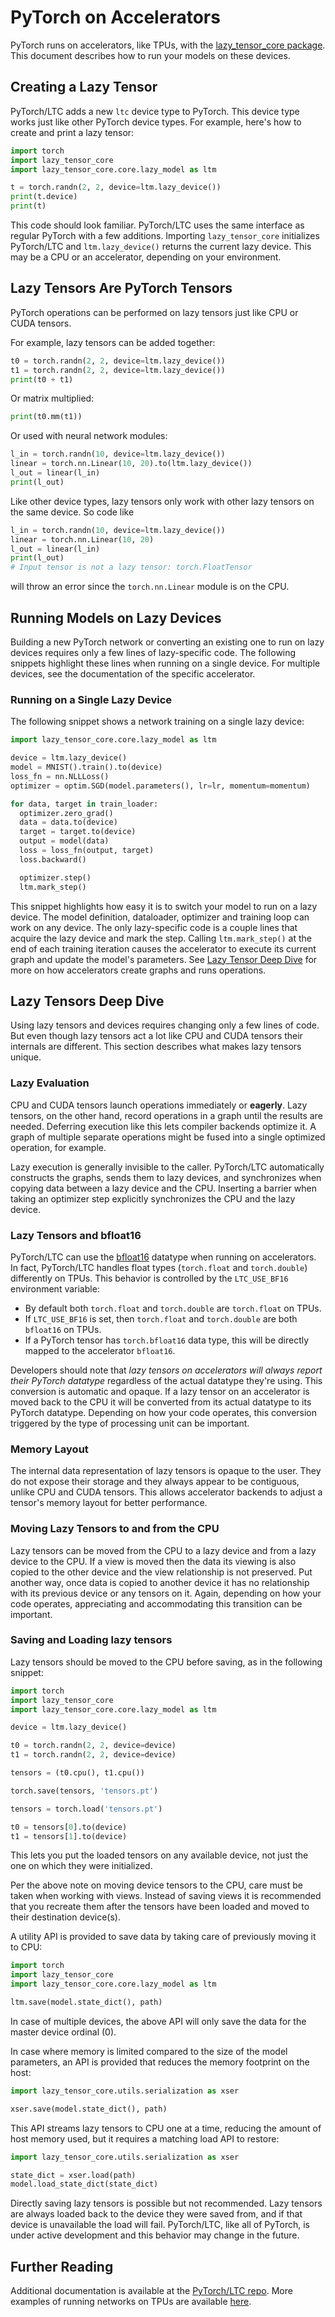 # PyTorch on Accelerators

PyTorch runs on accelerators, like TPUs, with the
[lazy_tensor_core package](https://github.com/pytorch/ltc/). This document describes
how to run your models on these devices.

## Creating a Lazy Tensor

PyTorch/LTC adds a new `ltc` device type to PyTorch. This device type works just
like other PyTorch device types. For example, here's how to create and
print a lazy tensor:

```python
import torch
import lazy_tensor_core
import lazy_tensor_core.core.lazy_model as ltm

t = torch.randn(2, 2, device=ltm.lazy_device())
print(t.device)
print(t)
```

This code should look familiar. PyTorch/LTC uses the same interface as regular
PyTorch with a few additions. Importing `lazy_tensor_core` initializes PyTorch/LTC
and `ltm.lazy_device()` returns the current lazy device. This may be a CPU or an
accelerator, depending on your environment.

## Lazy Tensors Are PyTorch Tensors

PyTorch operations can be performed on lazy tensors just like CPU or CUDA tensors.

For example, lazy tensors can be added together:

```python
t0 = torch.randn(2, 2, device=ltm.lazy_device())
t1 = torch.randn(2, 2, device=ltm.lazy_device())
print(t0 + t1)
```

Or matrix multiplied:

```python
print(t0.mm(t1))
```

Or used with neural network modules:

```python
l_in = torch.randn(10, device=ltm.lazy_device())
linear = torch.nn.Linear(10, 20).to(ltm.lazy_device())
l_out = linear(l_in)
print(l_out)
```

Like other device types, lazy tensors only work with other lazy tensors on the
same device. So code like

```python
l_in = torch.randn(10, device=ltm.lazy_device())
linear = torch.nn.Linear(10, 20)
l_out = linear(l_in)
print(l_out)
# Input tensor is not a lazy tensor: torch.FloatTensor
```

will throw an error since the `torch.nn.Linear` module is on the CPU.

## Running Models on Lazy Devices

Building a new PyTorch network or converting an existing one to run on lazy
devices requires only a few lines of lazy-specific code. The following snippets
highlight these lines when running on a single device. For multiple devices, see
the documentation of the specific accelerator.

### Running on a Single Lazy Device

The following snippet shows a network training on a single lazy device:

```python
import lazy_tensor_core.core.lazy_model as ltm

device = ltm.lazy_device()
model = MNIST().train().to(device)
loss_fn = nn.NLLLoss()
optimizer = optim.SGD(model.parameters(), lr=lr, momentum=momentum)

for data, target in train_loader:
  optimizer.zero_grad()
  data = data.to(device)
  target = target.to(device)
  output = model(data)
  loss = loss_fn(output, target)
  loss.backward()

  optimizer.step()
  ltm.mark_step()
```

This snippet highlights how easy it is to switch your model to run on a lazy device. The
model definition, dataloader, optimizer and training loop can work on any device.
The only lazy-specific code is a couple lines that acquire the lazy device and
mark the step. Calling
`ltm.mark_step()` at the end of each training
iteration causes the accelerator to execute its current graph and update the
model's parameters. See [Lazy Tensor Deep Dive](#lazy-tensors-deep-dive) for more on
how accelerators create graphs and runs operations.

## Lazy Tensors Deep Dive

Using lazy tensors and devices requires changing only a few lines of code. But
even though lazy tensors act a lot like CPU and CUDA tensors their internals are
different. This section describes what makes lazy tensors unique.

### Lazy Evaluation

CPU and CUDA tensors launch operations immediately or <b>eagerly</b>. Lazy tensors,
on the other hand, record operations in a graph until the results are needed.
Deferring execution like this lets compiler backends optimize it. A graph of
multiple separate operations might be fused into a single optimized operation,
for example.

Lazy execution is generally invisible to the caller. PyTorch/LTC automatically
constructs the graphs, sends them to lazy devices, and synchronizes when
copying data between a lazy device and the CPU. Inserting a barrier when
taking an optimizer step explicitly synchronizes the CPU and the lazy device.

### Lazy Tensors and bfloat16

PyTorch/LTC can use the
[bfloat16](https://en.wikipedia.org/wiki/Bfloat16_floating-point_format)
datatype when running on accelerators. In fact, PyTorch/LTC handles float types
(`torch.float` and `torch.double`) differently on TPUs. This behavior is
controlled by the `LTC_USE_BF16` environment variable:

- By default both `torch.float` and `torch.double` are
`torch.float` on TPUs.
- If `LTC_USE_BF16` is set, then `torch.float` and `torch.double` are both
`bfloat16` on TPUs.
- If a PyTorch tensor has `torch.bfloat16` data type, this will be directly
mapped to the accelerator `bfloat16`.

Developers should note that *lazy tensors on accelerators will always report
their PyTorch datatype* regardless of the actual datatype they're using. This
conversion is automatic and opaque.
If a lazy tensor on an accelerator is moved back to the CPU it will be converted
from its actual datatype to its PyTorch datatype. Depending on how your code
operates, this conversion triggered by the type of processing unit can be
important.

### Memory Layout

The internal data representation of lazy tensors is opaque to the user. They
do not expose their storage and they always appear to be contiguous, unlike
CPU and CUDA tensors. This allows accelerator backends to adjust a tensor's
memory layout for better performance.

### Moving Lazy Tensors to and from the CPU

Lazy tensors can be moved from the CPU to a lazy device and from a lazy device
to the CPU. If a view is moved then the data its viewing is also copied to the
other device and the view relationship is not preserved. Put another way,
once data is copied to another device it has no relationship with its
previous device or any tensors on it. Again, depending on how your code operates, 
appreciating and accommodating this transition can be important.

### Saving and Loading lazy tensors

Lazy tensors should be moved to the CPU before saving, as in the following snippet:

```python
import torch
import lazy_tensor_core
import lazy_tensor_core.core.lazy_model as ltm

device = ltm.lazy_device()

t0 = torch.randn(2, 2, device=device)
t1 = torch.randn(2, 2, device=device)

tensors = (t0.cpu(), t1.cpu())

torch.save(tensors, 'tensors.pt')

tensors = torch.load('tensors.pt')

t0 = tensors[0].to(device)
t1 = tensors[1].to(device)
```

This lets you put the loaded tensors on any available device, not just the one on which they were initialized.

Per the above note on moving device tensors to the CPU, care must be taken when
working with views. Instead of saving views it is recommended that you recreate
them after the tensors have been loaded and moved to their destination device(s).

A utility API is provided to save data by taking care of previously moving it
to CPU:

```python
import torch
import lazy_tensor_core
import lazy_tensor_core.core.lazy_model as ltm

ltm.save(model.state_dict(), path)
```

In case of multiple devices, the above API will only save the data for the master
device ordinal (0).

In case where memory is limited compared to the size of the model parameters, an
API is provided that reduces the memory footprint on the host:

```python
import lazy_tensor_core.utils.serialization as xser

xser.save(model.state_dict(), path)
```

This API streams lazy tensors to CPU one at a time, reducing the amount of host
memory used, but it requires a matching load API to restore:

```python
import lazy_tensor_core.utils.serialization as xser

state_dict = xser.load(path)
model.load_state_dict(state_dict)
```

Directly saving lazy tensors is possible but not recommended. Lazy
tensors are always loaded back to the device they were saved from, and if
that device is unavailable the load will fail. PyTorch/LTC, like all of PyTorch,
is under active development and this behavior may change in the future.

## Further Reading

Additional documentation is available at the
[PyTorch/LTC repo](https://github.com/pytorch/ltc/). More examples of running
networks on TPUs are available
[here](https://github.com/pytorch-tpu/examples).
